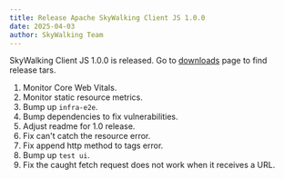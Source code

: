 ```yaml
---
title: Release Apache SkyWalking Client JS 1.0.0
date: 2025-04-03
author: SkyWalking Team
---
```


SkyWalking Client JS 1.0.0 is released. Go to [downloads](/downloads) page to find release tars.

1. Monitor Core Web Vitals.
2. Monitor static resource metrics.
3. Bump up `infra-e2e`.
4. Bump dependencies to fix vulnerabilities.
5. Adjust readme for 1.0 release.
6. Fix can't catch the resource error.
7. Fix append http method to tags error.
8. Bump up `test ui`.
9. Fix the caught fetch request does not work when it receives a URL.
